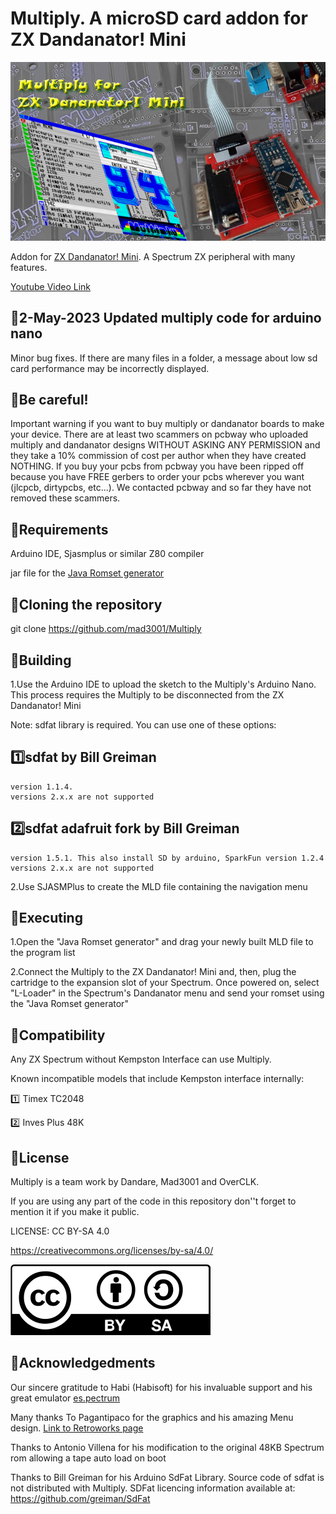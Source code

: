 # Multiply. A microSD card addon for ZX Dandanator! Mini

![Multiply](Logo_Multiplyweb.png)

Addon for [ZX Dandanator! Mini](http://www.dandare.es/Proyectos_Dandare/ZX_Dandanator!_Mini.html). A Spectrum ZX peripheral with many features.

[Youtube Video Link](https://www.youtube.com/watch?v=IbOcqb44hSs)

## :small_blue_diamond:2-May-2023 Updated multiply code for arduino nano
Minor bug fixes. If there are many files in a folder, a message about low sd card performance may be incorrectly displayed.

## :small_blue_diamond:Be careful!
Important warning if you want to buy multiply or dandanator boards to make your device.
There are at least two scammers on pcbway who uploaded multiply and dandanator designs WITHOUT ASKING ANY PERMISSION and they take a 10% commission of cost per author when they have created NOTHING. If you buy your pcbs from pcbway you have been ripped off because you have FREE gerbers to order your pcbs wherever you want (jlcpcb, dirtypcbs, etc...).
We contacted pcbway and so far they have not removed these scammers.

## :small_blue_diamond:Requirements
Arduino IDE, Sjasmplus or similar Z80 compiler

jar file for the [Java Romset generator](https://github.com/teiram/dandanator-mini.git)


## :small_blue_diamond:Cloning the repository
 git clone https://github.com/mad3001/Multiply

 
## :small_blue_diamond:Building
 1.Use the Arduino IDE to upload the sketch to the Multiply's Arduino Nano. This process requires the Multiply to be disconnected from the ZX Dandanator! Mini

  Note: sdfat library is required. You can use one of these options:
  ## :one:sdfat by Bill Greiman
	version 1.1.4.
    versions 2.x.x are not supported
  ## :two:sdfat adafruit fork by Bill Greiman
    version 1.5.1. This also install SD by arduino, SparkFun version 1.2.4
    versions 2.x.x are not supported 
 
 2.Use SJASMPlus to create the MLD file containing the navigation menu


 
## :small_blue_diamond:Executing
 1.Open the "Java Romset generator" and drag your newly built MLD file to the program list
 
 2.Connect the Multiply to the ZX Dandanator! Mini and, then, plug the cartridge to the expansion slot of your Spectrum. Once powered on, select "L-Loader" in the Spectrum's Dandanator menu and send your romset using the "Java Romset generator"

## :small_blue_diamond:Compatibility
 Any ZX Spectrum without Kempston Interface can use Multiply.
 
 Known incompatible models that include Kempston interface internally:
 
 :one: Timex TC2048
 
 :two: Inves Plus 48K
 
## :small_blue_diamond:License

Multiply is a team work by Dandare, Mad3001 and OverCLK.

If you are using any part of the code in this repository don''t forget to mention it if you make it public.

 LICENSE: CC BY-SA 4.0
 
 https://creativecommons.org/licenses/by-sa/4.0/
 
 ![cc](cc_logo_bysa.png)
 
## :small_blue_diamond:Acknowledgedments
 
 Our sincere gratitude to Habi (Habisoft) for his invaluable support and his great emulator [es.pectrum](http://www.habisoft.com/espectrum/)

 Many thanks To Pagantipaco for the graphics and his amazing Menu design. [Link to Retroworks page](http://www.retroworks.es/index.php)


 Thanks to Antonio Villena for his modification to the original 48KB Spectrum rom allowing a tape auto load on boot
 
 Thanks to Bill Greiman for his Arduino SdFat Library. Source code of sdfat is not distributed with Multiply. SDFat licencing information available at: https://github.com/greiman/SdFat
 